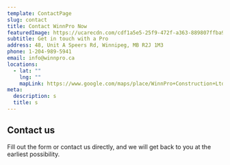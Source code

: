 ```yaml
---
template: ContactPage
slug: contact
title: Contact WinnPro Now
featuredImage: https://ucarecdn.com/cdf1a5e5-25f9-472f-a363-889807ffba97/
subtitle: Get in touch with a Pro
address: 48, Unit A Speers Rd, Winnipeg, MB R2J 1M3
phone: 1-204-989-5941
email: info@winnpro.ca
locations:
  - lat: ""
    lng: ""
    mapLink: https://www.google.com/maps/place/WinnPro+Construction+Ltd/@49.8728799,-97.0725718,15z/data=!4m5!3m4!1s0x0:0x695df3daa08feddb!8m2!3d49.8728799!4d-97.0725718
meta:
  description: s
  title: s
---
```

## Contact us

Fill out the form or contact us directly, and we will get back to you at the earliest possibility.